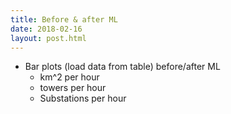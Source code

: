 ```yaml
---
title: Before & after ML
date: 2018-02-16
layout: post.html
---
```


- Bar plots (load data from table) before/after ML
  - km^2 per hour
  - towers per hour
  - Substations per hour
